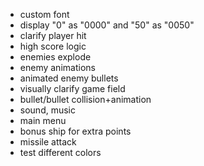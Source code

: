 - custom font
- display "0" as "0000" and "50" as "0050"
- clarify player hit
- high score logic
- enemies explode
- enemy animations
- animated enemy bullets
- visually clarify game field
- bullet/bullet collision+animation
- sound, music
- main menu
- bonus ship for extra points
- missile attack
- test different colors
